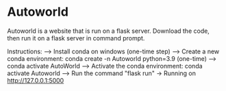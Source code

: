 # Autoworld
Autoworld is a website that is run on a flask server. Download the code, then run it on a flask server in command prompt.

Instructions:
--> Install conda on windows (one-time step)
--> Create a new conda environment: conda create -n Autoworld python=3.9 (one-time)
--> conda activate AutoWorld
--> Activate the conda environment: conda activate Autoworld
--> Run the command "flask run" -> Running on http://127.0.0.1:5000

